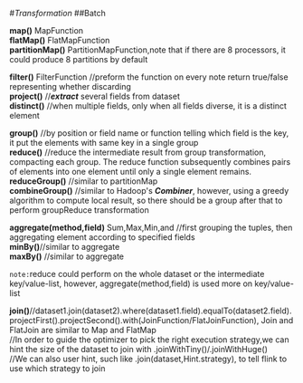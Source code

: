 #_Transformation_
##Batch

**map()** MapFunction  
**flatMap()** FlatMapFunction  
**partitionMap()** PartitionMapFunction,note that if there are 8 processors, it could produce 8 partitions by default  

**filter()** FilterFunction //preform the function on every note return true/false representing whether discarding  
**project()** //**_extract_** several fields from dataset  
**distinct()** //when multiple fields, only when all fields diverse, it is a distinct element  

**group()** //by position or field name or function telling which field is the key, it put the elements with same key in a single group  
**reduce()**  //reduce the intermediate result from group transformation, compacting each group. The reduce function subsequently combines pairs of elements into one element until only a single element remains.
**reduceGroup()**  //similar to partitionMap  
**combineGroup()** //similar to Hadoop's **_Combiner_**, however, using a greedy algorithm to compute local result, so there should be a group after that to perform groupReduce transformation  

**aggregate(method,field)** Sum,Max,Min,and //first grouping the tuples, then aggregating element according to specified fields  
**minBy()**//similar to aggregate  
**maxBy()** //similar to aggregate  

`note:`reduce could perform on the whole dataset or the intermediate key/value-list, however, aggregate(method,field) is used more on key/value-list

**join()**//dataset1.join(dataset2).where(dataset1.field).equalTo(dataset2.field).projectFirst().projectSecond().with(JoinFunction/FlatJoinFunction), Join and FlatJoin are similar to Map and FlatMap  
//In order to guide the optimizer to pick the right execution strategy,we can hint the size of the dataset to join with .joinWithTiny()/.joinWithHuge()  
//We can also user hint, such like .join(dataset,Hint.strategy), to tell flink to use which strategy to join  


